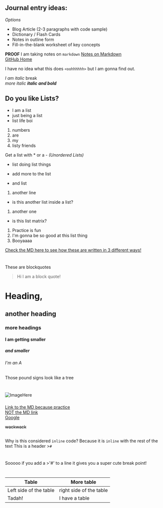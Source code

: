 ## Journal entry ideas:
_Options_

- Blog Article (2-3 paragraphs with code sample)
- Dictionary / Flash Cards
- Notes in outline form
- Fill-in-the-blank worksheet of key concepts





<!-- Being Silly -->
**PROOF** I am taking notes on `markdown`
[Notes on Markdown](https://github.com/lindseyshepard/learning-journal-repo/edit/master/notes-about-markdown.md)  
[GitHub Home](https://github.com/lindseyshepard)


I have no idea what this does
`<oohhhhhh>` but I am gonna find out.
<!-- -->
<!-- -->
<!-- -->
<!-- Italics -->
_I am italic_  break  
*more italic*
**_italic and bold_**

<!-- -->
<!-- -->

<!-- Lists -->
## Do you like Lists?
- I am a list  
- just being a list  
- list life boi  
1. numbers  
2. are  
3. my  
4. listy friends   
<!-- -->
<!-- -->
<!-- -->


Get a list with * or a - _(Unordered Lists)_

* list doing list things  
+ add more to the list   
- and list  
1. another line  
  - is this another list inside a list?  
1. another one  
- is this list matrix?  
1. Practice is fun  
1. I'm gonna be so good at this list thing  
1. Booyaaaa  

[Check the MD here to see how these are written in 3 different ways!](https://github.com/lindseyshepard/learning-journal-repo/edit/master/notes-about-markdown) 


#

<!--  Block quotes -->
These are blockquotes
> Hi I am a block quote!

# Heading,
## another heading
### more headings
#### I am getting smaller
##### and smaller
###### I'm an A
Those pound signs look like a tree
<!--  -->
<!--  -->
<!--  -->
<!-- I cannot be seen muahahahahhaha... -->
<!--  -->
<!--  -->

#

<!-- images -->
![ImageHere](https://www.shutterstock.com/image-photo/slice-juicy-grapefruit-on-top-yellow-1655597662)
###

<!-- Links -->
[Link to the MD because practice](https://lindseyshepard.github.io/learning-journal-repo/notes-about-markdown.md)  
[NOT the MD link](https://lindseyshepard.github.io/learning-journal-repo/notes-about-markdown)  
[Google](https://www.google.com)

~~wackwack~~
##


<!-- Inline Code-->
Why is this considered `inline` code? Because it is `inline` with the rest of the text
This is a header >`#`

#
Sooooo if you add a >'#' to a line
it gives you a super cute break point!
#
##
###


Table | More table
----- | ------------  
Left side of the table | right side of the table
Tadah! | I have a table
